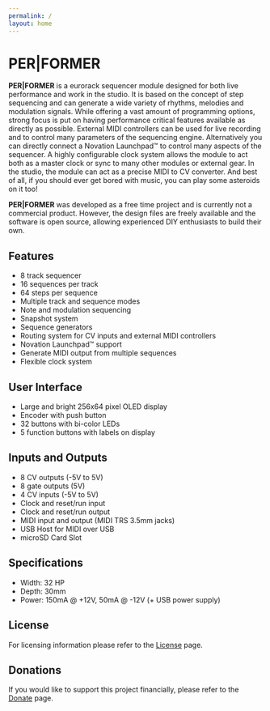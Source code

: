 ```yaml
---
permalink: /
layout: home
---
```


# PER|FORMER

**PER\|FORMER** is a eurorack sequencer module designed for both live performance and work in the studio. It is based on the concept of step sequencing and can generate a wide variety of rhythms, melodies and modulation signals. While offering a vast amount of programming options, strong focus is put on having performance critical features available as directly as possible. External MIDI controllers can be used for live recording and to control many parameters of the sequencing engine. Alternatively you can directly connect a Novation Launchpad&trade; to control many aspects of the sequencer. A highly configurable clock system allows the module to act both as a master clock or sync to many other modules or external gear. In the studio, the module can act as a precise MIDI to CV converter. And best of all, if you should ever get bored with music, you can play some asteroids on it too!

**PER\|FORMER** was developed as a free time project and is currently not a commercial product. However, the design files are freely available and the software is open source, allowing experienced DIY enthusiasts to build their own.

## Features

- 8 track sequencer
- 16 sequences per track
- 64 steps per sequence
- Multiple track and sequence modes
- Note and modulation sequencing
- Snapshot system
- Sequence generators
- Routing system for CV inputs and external MIDI controllers
- Novation Launchpad&trade; support
- Generate MIDI output from multiple sequences
- Flexible clock system

## User Interface

- Large and bright 256x64 pixel OLED display
- Encoder with push button
- 32 buttons with bi-color LEDs
- 5 function buttons with labels on display

## Inputs and Outputs

- 8 CV outputs (-5V to 5V)
- 8 gate outputs (5V)
- 4 CV inputs (-5V to 5V)
- Clock and reset/run input
- Clock and reset/run output
- MIDI input and output (MIDI TRS 3.5mm jacks)
- USB Host for MIDI over USB
- microSD Card Slot

## Specifications

- Width: 32 HP
- Depth: 30mm
- Power: 150mA @ +12V, 50mA @ -12V (+ USB power supply)

## License

For licensing information please refer to the [License](../license) page.

## Donations

If you would like to support this project financially, please refer to the [Donate](../donate) page.

